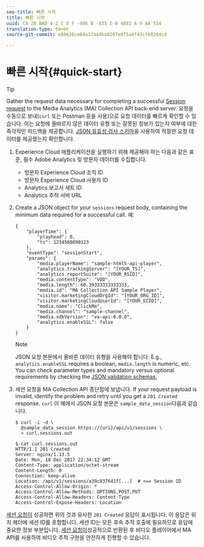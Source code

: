 ```yaml
---
seo-title: 빠른 시작
title: 빠른 시작
uuid: CA 20 BAD 4-2 C 8 F -406 B -833 E-B 4883 A 9 AA 534
translation-type: tm+mt
source-git-commit: e89620ce60a37aa4ba0207e8f5a4f43c76026dcd

---
```



# 빠른 시작{#quick-start}

>[!TIP]
>
>Gather the request data necessary for completing a successful [Session request](/help/media-collection-api/mc-api-ref/mc-api-sessions-req.md) to the Media Analytics (MA) Collection API back-end server. 요청을 수동으로 보내(`curl` 또는 Postman 등을 사용)으로 요청 데이터를 빠르게 확인할 수 있습니다. 이는 요청에 올바르지 않은 데이터 유형 또는 잘못된 정보가 있는지 여부에 대한 즉각적인 피드백을 제공합니다. [JSON 유효성 검사 스키마](/help/media-collection-api/mc-api-ref/mc-api-json-validation.md)을 사용하여 적절한 요청 데이터를 제공했는지 확인합니다.

1. Experience Cloud 애플리케이션을 실행하기 위해 제공해야 하는 다음과 같은 표준, 필수 Adobe Analytics 및 방문자 데이터를 수집합니다.

   * 방문자 Experience Cloud 조직 ID
   * 방문자 Experience Cloud 사용자 ID
   * Analytics 보고서 세트 ID
   * Analytics 추적 서버 URL

1. Create a JSON object for your `sessions` request body, containing the minimum data required for a successful call. 예:

   ```
   { 
       "playerTime": { 
           "playhead": 0, 
           "ts": 1234560890123 
       }, 
       "eventType": "sessionStart", 
       "params": { 
           "media.playerName": "sample-html5-api-player", 
           "analytics.trackingServer": "[YOUR_TS]", 
           "analytics.reportSuite": "[YOUR_RSID]", 
           "media.contentType": "VOD", 
           "media.length": 60.39333333333333, 
           "media.id": "MA Collection API Sample Player", 
           "visitor.marketingCloudOrgId": "[YOUR_ORG_ID]", 
           "visitor.marketingCloudUserId": "[YOUR_ECID]",
           "media.name": "ClickMe", 
           "media.channel": "sample-channel", 
           "media.sdkVersion": "va-api-0.0.0", 
           "analytics.enableSSL": false 
       } 
   }
   ```

   >[!NOTE]
   >
   >JSON 요청 본문에서 올바른 데이터 유형을 사용해야 합니다. E.g., `analytics.enableSSL` requires a boolean, `media.length` is numeric, etc. You can check parameter types and mandatory versus optional requirements by checking the [JSON validation schemas.](/help/media-collection-api/mc-api-impl/mc-api-validate-reqs.md)

1. 세션 요청을 MA Collection API 종단점에 보냅니다. If your request payload is invalid, identify the problem and retry until you get a `201 Created` response. `curl` 이 예에서 JSON 요청 본문은 `sample_data_session`다음과 같습니다.

   ```
   $ curl -i -d \ 
     @sample_data_session https://{uri}/api/v1/sessions \ 
     > curl.sessions.out 
   
   $ cat curl.sessions.out 
   HTTP/1.1 201 Created 
   Server: nginx/1.13.5 
   Date: Mon, 18 Dec 2017 22:34:12 GMT 
   Content-Type: application/octet-stream 
   Content-Length: 0 
   Connection: keep-alive 
   Location: /api/v1/sessions/a39c037641f[...]  # <== Session ID  
   Access-Control-Allow-Origin: * 
   Access-Control-Allow-Methods: OPTIONS,POST,PUT 
   Access-Control-Allow-Headers: Content-Type 
   Access-Control-Expose-Headers: Location
   ```

[세션 요청이](/help/media-collection-api/mc-api-ref/mc-api-sessions-req.md) 성공하면 위의 것과 유사한 `201 Created` 응답이 표시됩니다. 이 응답은 위치 헤더에 세션 ID를 포함합니다. 세션 ID는 모든 후속 추적 호출에 필요하므로 응답에 중요한 정보 부분입니다. [세션 요청이](/help/media-collection-api/mc-api-ref/mc-api-sessions-req.md)성공적으로 반환된 후 비디오 플레이어에서 MA API를 사용하여 비디오 추적 구현을 안전하게 진행할 수 있습니다.
